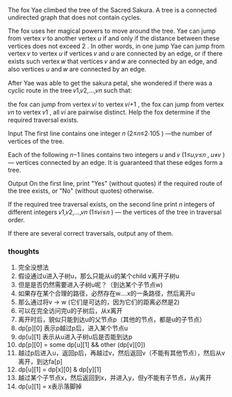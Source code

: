 The fox Yae climbed the tree of the Sacred Sakura. A tree is a connected undirected graph that does not contain cycles.

The fox uses her magical powers to move around the tree. Yae can jump from vertex 𝑣
to another vertex 𝑢
if and only if the distance between these vertices does not exceed 2
. In other words, in one jump Yae can jump from vertex 𝑣
to vertex 𝑢
if vertices 𝑣
and 𝑢
are connected by an edge, or if there exists such vertex 𝑤
that vertices 𝑣
and 𝑤
are connected by an edge, and also vertices 𝑢
and 𝑤
are connected by an edge.

After Yae was able to get the sakura petal, she wondered if there was a cyclic route in the tree 𝑣1,𝑣2,…,𝑣𝑛
such that:

the fox can jump from vertex 𝑣𝑖
to vertex 𝑣𝑖+1
,
the fox can jump from vertex 𝑣𝑛
to vertex 𝑣1
,
all 𝑣𝑖
are pairwise distinct.
Help the fox determine if the required traversal exists.

Input
The first line contains one integer 𝑛
(2≤𝑛≤2⋅105
) —the number of vertices of the tree.

Each of the following 𝑛−1
lines contains two integers 𝑢
and 𝑣
(1≤𝑢,𝑣≤𝑛
, 𝑢≠𝑣
) — vertices connected by an edge. It is guaranteed that these edges form a tree.

Output
On the first line, print "Yes" (without quotes) if the required route of the tree exists, or "No" (without quotes)
otherwise.

If the required tree traversal exists, on the second line print 𝑛
integers of different integers 𝑣1,𝑣2,…,𝑣𝑛
(1≤𝑣𝑖≤𝑛
) — the vertices of the tree in traversal order.

If there are several correct traversals, output any of them.

### thoughts

1. 完全没想法
2. 假设通过u进入子树u，那么只能从u的某个child v离开子树u
3. 但是是否仍然需要进入子树u呢？（到达某个子节点w)
4. 如果存在某个合理的路径，必然存在w....x的一条路径，然后离开u
5. 那么通过将v -> w (它们是可达的，因为它们的距离必然是2)
6. 可以在完全访问完u的子树后，从x离开
7. 离开时后，貌似只能到达u的父节点p（其他的节点，都是u的子节点）
8. dp[p][0] 表示p越过p后，进入某个节点u
9. dp[u][1] 表示从u进入子树u后是否能到达p
10. dp[p][0] = some dp[u][1] && other (dp[v][0])
11. 越过p后进入u，返回p后，再越过v，然后返回v（不能有其他节点），然后从v离开，到达fa[p]
12. dp[u][1] = dp[x][0] & dp[y][1]
13. 越过某个子节点x，然后返回到x，并进入y，但y不能有子节点，从y离开
14. dp[u][1] = x表示落脚掉